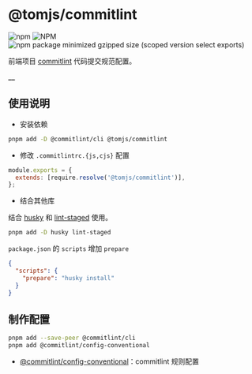 # @tomjs/commitlint

![npm](https://img.shields.io/npm/v/%40tomjs/commitlint) ![NPM](https://img.shields.io/npm/l/%40tomjs%2Fcommitlint) ![npm package minimized gzipped size (scoped version select exports)](https://img.shields.io/bundlejs/size/%40tomjs/commitlint)

前端项目 [commitlint](https://commitlint.js.org/) 代码提交规范配置。

**\_\_**

## 使用说明

- 安装依赖

```bash
pnpm add -D @commitlint/cli @tomjs/commitlint
```

- 修改 `.commitlintrc.{js,cjs}` 配置

```js
module.exports = {
  extends: [require.resolve('@tomjs/commitlint')],
};
```

- 结合其他库

结合 [husky](https://typicode.github.io/husky/) 和 [lint-staged](https://www.npmjs.com/package/lint-staged) 使用。

```bash
pnpm add -D husky lint-staged
```

`package.json` 的 `scripts` 增加 `prepare`

```json
{
  "scripts": {
    "prepare": "husky install"
  }
}
```

## 制作配置

```bash
pnpm add --save-peer @commitlint/cli
pnpm add @commitlint/config-conventional
```

- [@commitlint/config-conventional](https://www.npmjs.com/package/@commitlint/config-conventional)：commitlint 规则配置
